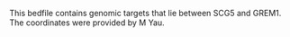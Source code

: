 This bedfile contains genomic targets that lie between SCG5 and GREM1.
The coordinates were provided by M Yau.